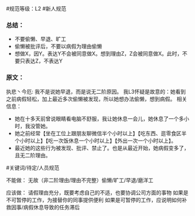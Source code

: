 #规范等级：L2 
#新人规范
### 总结：
- 不要偷懒、早退、旷工
- 偷懒被批评后，不要以病假为理由偷懒
- 想做X，因Y。表达Y不会被同意做X。想到理由Z，Z会被同意做X。此时，不要只表达Z，不表达Y

### 原文：
执悲丶今厄: 我不是说她早退，而是说无二阶原因。 我L3怀疑是故意的：她看到之前病假轻松，加上最近多次偷懒被发现，所以她想办法偷懒，想到病假。 
相关信息：
- 她在十多天前曾说眼睛看电脑不舒服，我让她休息一会儿，她休息了一个多小时，我没管她。
- 她之前经常【坐在工位上跟朋友聊微信半个小时以上】【吃东西、逛零食区半个小时以上】【吃一次饭休息一个小时以上】【外出一次一个小时以上】。
- 最近她的这些行为被发现、批评、禁止了。也是从最近开始，她病假变多了，且无二阶理由。



#关键词/待定/人员规范


不能做：
无故（非二阶理由/理由不完整）偷懒/旷工/早退/磨洋工


应该做：
请假理由充分，既要考虑自己的不适，也要协调公司方面的事物
如果是不可暂停的工作，为接替你的同事提供便利
如果是可暂停的工作，应说明如何补救因事/病假休息导致的任务滞后
